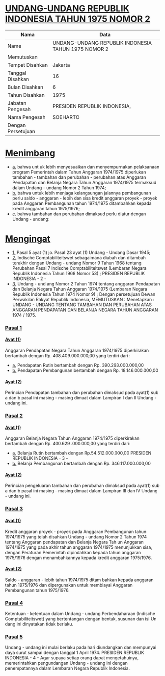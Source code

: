 # [UNDANG-UNDANG REPUBLIK INDONESIA TAHUN 1975 NOMOR 2](http://example.org/legal/document/uu/1975/2)

| Nama | Data |
| ------ | ----- |
|Name|UNDANG-UNDANG REPUBLIK INDONESIA TAHUN 1975 NOMOR 2|
|Memutuskan||
|Tempat Disahkan|Jakarta|
|Tanggal Disahkan|16|
|Bulan Disahkan|6|
|Tahun Disahkan|1975|
|Jabatan Pengesah|PRESIDEN REPUBLIK INDONESIA,|
|Nama Pengesah|SOEHARTO|
|Dengan Persetujuan||
# [Menimbang](http://example.org/legal/document/uu/1975/2/menimbang)

* [a.](http://example.org/legal/document/uu/1975/2/menimbang/point/a) bahwa unt uk lebih menyesuaikan dan menyempurnakan pelaksanaan program Pemerintah dalam Tahun Anggaran 1974/1975 diperlukan tambahan - tambahan dan perubahan - perubahan atas Anggaran Pendapatan dan Belanja Negara Tahun Anggaran 1974/1975 termaksud dalam Undang - undang Nomor 2 Tahun 1974;
* [b.](http://example.org/legal/document/uu/1975/2/menimbang/point/b) bahwa untuk lebih menjaga kelangsungan jalannya pembangunan perlu saldo - anggaran - lebih dan sisa kredit anggaran proyek - proyek pada Anggaran Pembangunan tahun 1974/1975 ditambahkan kepada kredit anggaran tahun 1975/1976;
* [c.](http://example.org/legal/document/uu/1975/2/menimbang/point/c) bahwa tambahan dan perubahan dimaksud perlu diatur dengan Undang - undang:
# [Mengingat](http://example.org/legal/document/uu/1975/2/mengingat)

* [1.](http://example.org/legal/document/uu/1975/2/mengingat/point/0001) Pasal 5 ayat (1) jo. Pasal 23 ayat (1) Undang - Undang Dasar 1945;
* [2.](http://example.org/legal/document/uu/1975/2/mengingat/point/0002) Indische Comptabiliteitswet sebagaimana diubah dan ditambah terakhir dengan Undang - undang Nomor 9 Tahun 1968 tentang Perubahan Pasal 7 Indische Comptabiliteitswet (Lembaran Negara Republik Indonesia Tahun 1968 Nomor 53) ; PRESIDEN REPUBLIK INDONESIA - 2 -
* [3.](http://example.org/legal/document/uu/1975/2/mengingat/point/0003) Undang - und ang Nomor 2 Tahun 1974 tentang anggaran Pendapatan dan Belanja Negara Tahun Anggaran 1974/1975 (Lembaran Negara Republik Indonesia Tahun 1974 Nomor 9) ; Dengan persetujuan Dewan Perwakilan Rakyat Republik Indonesia, MEMUTUSKAN : Menetapkan : UNDANG - UNDANG TENTANG TAMBAHAN DAN PERUBAHAN ATAS ANGGARAN PENDAPATAN DAN BELANJA NEGARA TAHUN ANGGARAN 1974 / 1975.

### [Pasal 1](http://example.org/legal/document/uu/1975/2/pasal/0001)

#### [Ayat (1)](http://example.org/legal/document/uu/1975/2/pasal/0001/version/19750616/ayat/0001)
Anggaran Pendapatan Negara Tahun Anggaran 1974/1975 diperkirakan bertambah dengan Rp. 408.409.000.000,00 yang terdiri dari :
* [a.](http://example.org/legal/document/uu/1975/2/pasal/0001/version/19750616/ayat/0001/point/a) Pendapatan Rutin bertambah dengan Rp. 390.263.000.000,00
* [b.](http://example.org/legal/document/uu/1975/2/pasal/0001/version/19750616/ayat/0001/point/b) Pendapatan Pembangunan bertambah dengan Rp. 18.146.000.000,00

#### [Ayat (2)](http://example.org/legal/document/uu/1975/2/pasal/0001/version/19750616/ayat/0002)
Perincian Pendapatan tambahan dan perubahan dimaksud pada ayat(1) sub a dan b pasal ini masing - masing dimuat dalam Lampiran I dan II Undang - undang ini.


### [Pasal 2](http://example.org/legal/document/uu/1975/2/pasal/0002)

#### [Ayat (1)](http://example.org/legal/document/uu/1975/2/pasal/0002/version/19750616/ayat/0001)
Anggaran Belanja Negara Tahun Anggaran 1974/1975 diperkirakan bertambah dengan Rp. 400.629 .000.000,00 yang terdiri dari:
* [a.](http://example.org/legal/document/uu/1975/2/pasal/0002/version/19750616/ayat/0001/point/a) Belanja Rutin bertambah dengan Rp.54.512.000.000,00 PRESIDEN REPUBLIK INDONESIA - 3 -
* [b.](http://example.org/legal/document/uu/1975/2/pasal/0002/version/19750616/ayat/0001/point/b) Belanja Pembangunan bertambah dengan Rp. 346.117.000.000,00

#### [Ayat (2)](http://example.org/legal/document/uu/1975/2/pasal/0002/version/19750616/ayat/0002)
Perincian pengeluaran tambahan dan perubahan dimaksud pada ayat(1) sub a dan b pasal ini masing - masing dimuat dalam Lampiran III dan IV Undang - undang ini.


### [Pasal 3](http://example.org/legal/document/uu/1975/2/pasal/0003)

#### [Ayat (1)](http://example.org/legal/document/uu/1975/2/pasal/0003/version/19750616/ayat/0001)
Kredit anggaran proyek - proyek pada Anggaran Pembangunan tahun 1974/1975 yang telah disahkan Undang - undang Nomor 2 Tahun 1974 tentang Anggaran pendapatan dan Belanja Negara Tah un Anggaran 1974/1975 yang pada akhir tahun anggaran 1974/1975 menunjukkan sisa, dengan Peraturan Pemerintah dipindahkan kepada tahun anggaran 1975/1976 dengan menambahkannya kepada kredit anggaran 1975/1976.

#### [Ayat (2)](http://example.org/legal/document/uu/1975/2/pasal/0003/version/19750616/ayat/0002)
Saldo - anggaran - lebih tahun 1974/1975 ditam bahkan kepada anggaran tahun 1975/1976 dan dipergunakan untuk membiayai Anggaran Pembangunan tahun 1975/1976.


### [Pasal 4](http://example.org/legal/document/uu/1975/2/pasal/0004)
Ketentuan - ketentuan dalam Undang - undang Perbendaharaan (Indische Comptabiliteitswet) yang bertentangan dengan bentuk, susunan dan isi Un dang ini dinyatakan tidak berlaku.


### [Pasal 5](http://example.org/legal/document/uu/1975/2/pasal/0005)
Undang - undang ini mulai berlaku pada hari diundangkan dan mempunyai daya surut sampai dengan tanggal 1 April 1974. PRESIDEN REPUBLIK INDONESIA - 4 - Agar supaya setiap orang dapat mengetahuinya, memerintahkan pengundangan Undang - undang ini dengan penempatannya dalam Lembaran Negara Republik Indonesia.
